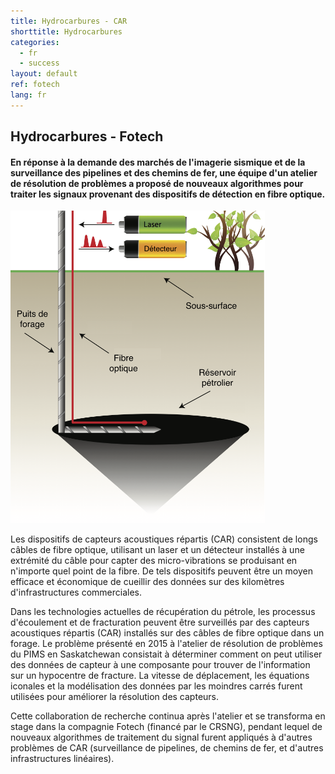```yaml
---
title: Hydrocarbures - CAR
shorttitle: Hydrocarbures
categories: 
  - fr
  - success
layout: default
ref: fotech
lang: fr 
---
```


## Hydrocarbures - Fotech

#### 	En réponse à la demande des marchés de l'imagerie sismique et de la surveillance des pipelines et des chemins de fer, une équipe d'un atelier de résolution de problèmes a proposé de nouveaux algorithmes pour traiter les signaux provenant des dispositifs de détection en fibre optique.

<img src="/img/portfolio/DAS_borehole_fr.png" style="max-height: 500px"
class="img-responsive center-block"/>

Les dispositifs de capteurs acoustiques répartis (CAR) consistent de longs
câbles de fibre optique, utilisant un laser et un détecteur installés à
une extrémité du câble pour capter des micro-vibrations se produisant en
n'importe quel point de la fibre. De tels dispositifs peuvent être un
moyen efficace et économique de cueillir des données sur des kilomètres
d'infrastructures commerciales.

Dans les technologies actuelles de récupération du pétrole, les processus
d'écoulement et de fracturation peuvent être surveillés par des capteurs
acoustiques répartis (CAR) installés sur des câbles de fibre optique dans
un forage. Le problème présenté en 2015 à l'atelier de résolution de
problèmes du PIMS en Saskatchewan consistait à déterminer comment on peut
utiliser des données de capteur à une composante pour trouver de
l'information sur un hypocentre de fracture. La vitesse de déplacement,
les équations iconales et la modélisation des données par les moindres
carrés furent utilisées pour améliorer la résolution des capteurs.

Cette collaboration de recherche continua après l'atelier et se transforma
en stage dans la compagnie Fotech (financé par le CRSNG), pendant lequel
de nouveaux algorithmes de traitement du signal furent appliqués à
d'autres problèmes de CAR (surveillance de pipelines, de chemins de fer,
et d'autres infrastructures linéaires).
